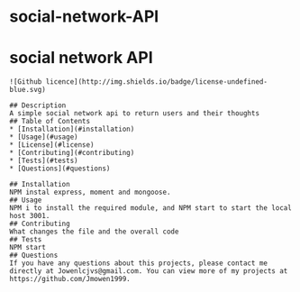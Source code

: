 # social-network-API
# social network API
    ![Github licence](http://img.shields.io/badge/license-undefined-blue.svg)
    
    ## Description 
    A simple social network api to return users and their thoughts
    ## Table of Contents
    * [Installation](#installation)
    * [Usage](#usage)
    * [License](#license)
    * [Contributing](#contributing)
    * [Tests](#tests)
    * [Questions](#questions)
    
    ## Installation 
    NPM instal express, moment and mongoose.
    ## Usage 
    NPM i to install the required module, and NPM start to start the local host 3001.
    ## Contributing 
    What changes the file and the overall code
    ## Tests
    NPM start
    ## Questions
    If you have any questions about this projects, please contact me directly at Jowenlcjvs@gmail.com. You can view more of my projects at https://github.com/Jmowen1999.
  
 
